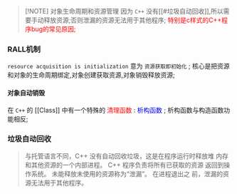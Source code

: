 >[!NOTE] 对象生命周期和资源管理
>因为 `C++` 没有[[#垃圾自动回收]],所以需要手动释放资源;否则泄漏的资源无法用于其他程序; <font color="red" >特别是c样式的C++程序bug的常见原因;</font>

### RALL机制
`resource acquisition is initialization` 意为 `资源获取即初始化` ;
核心是把资源和对象的生命周期绑定,对象创建获取资源,对象销毁释放资源;

#### 对象自动销毁
在 `C++` 的 [[Class]] 中有一个特殊的 <font color = red >清理函数 </font>: <font color = blue>析构函数 </font>;
析构函数与构造函数功能相反;


### 垃圾自动回收
>与托管语言不同，C++ 没有自动回收垃圾，这是在程序运行时释放堆
>内存和其他资源的一个内部进程。 C++ 程序负责将所有已获取的资源
>返回到操作系统。 未能释放未使用的资源称为“泄漏”。 在进程退出之
>前，泄漏的资源无法用于其他程序。

